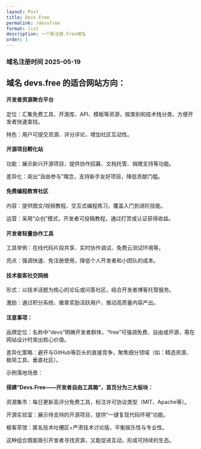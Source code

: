 ```yaml
---
layout: Post
title: Devs Free
permalink: /devsfree
format: list
description: 一个新注册.Free域名
order: 1
---
```


### 域名注册时间 2025-05-19

## 域名 devs.free 的适合网站方向：

#### 开发者资源聚合平台

定位：汇集免费工具、开源库、API、模板等资源，按类别和技术栈分类，方便开发者快速查找。

特色：用户可提交资源、评分评论，增加社区互动性。

#### 开源项目孵化站

功能：展示新兴开源项目，提供协作招募、文档托管、捐赠支持等功能。

差异化：突出“自由参与”理念，支持新手友好项目，降低贡献门槛。

#### 免费编程教育社区

内容：提供图文/视频教程、交互式编程练习，覆盖入门到进阶技能。

运营：采用“众创”模式，开发者可投稿教程，通过打赏或认证获得收益。

#### 开发者轻量协作工具

工具举例：在线代码片段共享、实时协作调试、免费云测试环境等。

亮点：强调快速、免注册使用，降低个人开发者和小团队的成本。

#### 技术极客社交网络

形式：以技术话题为核心的论坛或问答社区，结合开发者博客托管服务。

激励：通过积分系统、徽章奖励活跃用户，推动高质量内容产出。

#### 注意事项：

品牌定位：名称中“devs”明确开发者群体，“free”可强调免费、自由或开源，需在网站设计时突出核心价值。

差异化策略：避开与GitHub等巨头的直接竞争，聚焦细分领域（如：精选资源、极简工具、垂直社区）。

示例落地场景：

#### 搭建“Devs.Free——开发者自由工具箱”，首页分为三大板块：  

资源集市：每日更新高评分免费工具，标注许可协议类型（MIT、Apache等）。

开源实验室：展示待支持的开源项目，提供“一键复现代码环境”功能。

极客茶馆：匿名技术吐槽区+严肃技术讨论版，平衡娱乐性与专业性。

这种组合既能吸引开发者寻找资源，又能促进互动，形成可持续的生态。


